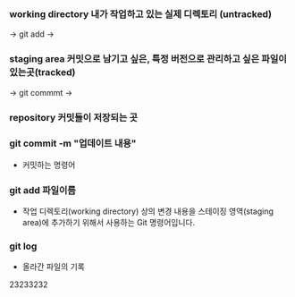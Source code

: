 ### working directory 내가 작업하고 있는 실제 디렉토리 (untracked)

-> git add ->

### staging area 커밋으로 남기고 싶은, 특정 버전으로 관리하고 싶은 파일이 있는곳(tracked)

-> git commmt ->

### repository 커밋들이 저장되는 곳



###  git commit -m "업데이트 내용"

- 커밋하는 명령어

### git add 파일이름

- 작업 디렉토리(working directory) 상의 변경 내용을 스테이징 영역(staging area)에 추가하기 위해서 사용하는 Git 명령어입니다.

### git log 

- 올라간 파일의 기록



23233232

